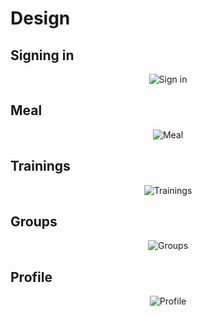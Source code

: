 # Design

## Signing in
<p align="center">
	<img src="docs/design/sign_in.gif" alt="Sign in">
</p>

## Meal
<p align="center">
	<img src="docs/design/meal.gif" alt="Meal">
</p>

## Trainings
<p align="center">
	<img src="docs/design/trainings.gif" alt="Trainings">
</p>

## Groups
<p align="center">
	<img src="docs/design/groups.gif" alt="Groups">
</p>

## Profile
<p align="center">
	<img src="docs/design/profile.gif" alt="Profile">
</p>


